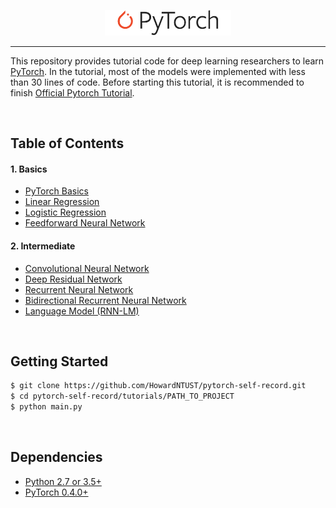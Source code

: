 <p align="center"><img width="40%" src="logo/pytorch_logo_2018.svg" /></p>

--------------------------------------------------------------------------------

This repository provides tutorial code for deep learning researchers to learn [PyTorch](https://github.com/pytorch/pytorch). In the tutorial, most of the models were implemented with less than 30 lines of code. Before starting this tutorial, it is recommended to finish [Official Pytorch Tutorial](http://pytorch.org/tutorials/beginner/deep_learning_60min_blitz.html).


<br/>

## Table of Contents

#### 1. Basics
* [PyTorch Basics](https://github.com/HowardNTUST/pytorch-self-record/tree/master/tutorials/01-basics/pytorch_basics/main.py)
* [Linear Regression](https://github.com/HowardNTUST/pytorch-self-record/tree/master/tutorials/01-basics/linear_regression/main.py#L22-L23)
* [Logistic Regression](https://github.com/HowardNTUST/pytorch-self-record/tree/master/tutorials/01-basics/logistic_regression/main.py#L33-L34)
* [Feedforward Neural Network](https://github.com/HowardNTUST/pytorch-self-record/tree/master/tutorials/01-basics/feedforward_neural_network/main.py#L37-L49)

#### 2. Intermediate
* [Convolutional Neural Network](https://github.com/HowardNTUST/pytorch-self-record/tree/master/tutorials/02-intermediate/convolutional_neural_network/main.py#L35-L56)
* [Deep Residual Network](https://github.com/HowardNTUST/pytorch-self-record/tree/master/tutorials/02-intermediate/deep_residual_network/main.py#L76-L113)
* [Recurrent Neural Network](https://github.com/HowardNTUST/pytorch-self-record/tree/master/tutorials/02-intermediate/recurrent_neural_network/main.py#L39-L58)
* [Bidirectional Recurrent Neural Network](https://github.com/HowardNTUST/pytorch-self-record/tree/master/tutorials/02-intermediate/bidirectional_recurrent_neural_network/main.py#L39-L58)
* [Language Model (RNN-LM)](https://github.com/HowardNTUST/pytorch-self-record/tree/master/tutorials/02-intermediate/language_model/main.py#L30-L50)



<br/>

## Getting Started
```bash
$ git clone https://github.com/HowardNTUST/pytorch-self-record.git
$ cd pytorch-self-record/tutorials/PATH_TO_PROJECT
$ python main.py
```

<br/>

## Dependencies
* [Python 2.7 or 3.5+](https://www.continuum.io/downloads)
* [PyTorch 0.4.0+](http://pytorch.org/)




